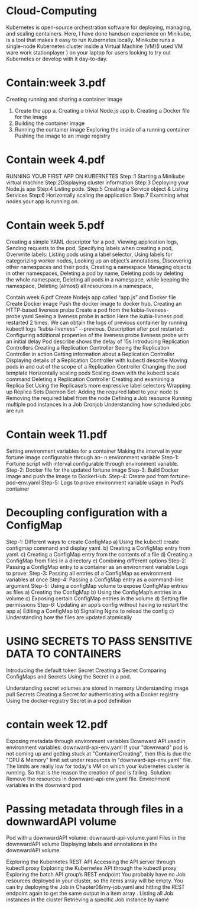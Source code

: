 # Cloud-Computing
Kubernetes is open-source orchestration software for deploying, managing, and scaling containers.
Here, I have done handson experience on Minikube, is a tool that makes it easy to run Kubernetes locally. Minikube runs a single-node Kubernetes cluster inside a Virtual Machine (VM)(I used VM ware work stationplayer ) on your laptop for users looking to try out Kubernetes or develop with it day-to-day.

# Contain:week 3.pdf

Creating running and sharing a container image
1. Create the app
a. Creating a trivial Node.js app
b. Creating a Docker file for the image
2. Building the container image
3. Running the container image
Exploring the inside of a running container
Pushing the image to an image registry

# Contain week 4.pdf

RUNNING YOUR FIRST APP ON KUBERNETES
Step :1 Starting a Minikube virtual machine
Step:2Displaying cluster information
Step:3 Deploying your Node.js app
Step:4 Listing pods.
Step:5 Creating a Service object & Listing Services
Step:6 Horizontally scaling the application
Step:7 Examining what nodes your app is running on.

# Contain week 5.pdf

Creating a simple YAML descriptor for a pod,
Viewing application logs,
Sending requests to the pod,
Specifying labels when creating a pod,
Overwrite labels:
Listing pods using a label selector,
Using labels for categorizing worker nodes,
Looking up an object’s annotations,
Discovering other namespaces and their pods,
Creating a namespace
Managing objects in other namespaces,
Deleting a pod by name,
Deleting pods by deleting the whole namespace,
Deleting all pods in a namespace, while keeping the namespace,
Deleting (almost) all resources in a namespace,

Contain week 6.pdf
Create Nodejs app called “app.js” and Docker file
Create Docker image
Push the docker image to docker hub.
Creating an HTTP-based liveness probe
Create a pod from the kubia-liveness-probe.yaml
Seeing a liveness probe in action
Here the kubia-livness pod restarted 2 times. We can obtain the logs of previous container by
running kubectl logs “kubia-liveness” --previous.
Description after pod restarted:
Configuring additional properties of the liveness probe
liveness probe with an initial delay
Pod describe shows the delay of 15s
Introducing Replication Controllers
Creating a Replication Controller
Seeing the Replication Controller in action
Getting information about a Replication Controller
Displaying details of a Replication Controller with kubectl describe
Moving pods in and out of the scope of a Replication Controller
Changing the pod template
Horizontally scaling pods
Scaling down with the kubectl scale command
Deleting a Replication Controller
Creating and examining a Replica Set
Using the Replicase’s more expressive label selectors
Wrapping up Replica Sets
Daemon Set:
Adding the required label to your node (s
Removing the required label from the node
Defining a Job resource
Running multiple pod instances in a Job
Cronjob
Understanding how scheduled jobs are run

 # Contain week 11.pdf
Setting environment variables for a container
Making the interval in your fortune image configurable through an- n environment variable
Step-1: Fortune script with interval configurable through environment variable.
Step-2: Docker file for the updated fortune image
Step-3: Build Docker image and push the image to DockerHub.
Step-4: Create pod from fortune-pod-env.yaml
Step-5: Logs to prove environment variable usage in Pod’s container

# Decoupling configuration with a ConfigMap
Step-1: Different ways to create ConfigMap
a) Using the kubectl create configmap command and display yaml.
b) Creating a ConfigMap entry from yaml.
c) Creating a ConfigMap entry from the contents of a file
d) Creating a ConfigMap from files in a directory
e) Combining different options
Step-2: Passing a ConfigMap entry to a container as an environment variable
Logs to prove:
Step-3: Passing all entries of a ConfigMap as environment variables at once
Step-4: Passing a ConfigMap entry as a command-line argument
Step-5: Using a configMap volume to expose ConfigMap entries as files
a) Creating the ConfigMap
b) Using the ConfigMap’s entries in a volume
c) Exposing certain ConfigMap entries in the volume
d) Setting file permissions
Step-6: Updating an app’s config without having to restart the app
a) Editing a ConfigMap
b) Signaling Nginx to reload the config
c) Understanding how the files are updated atomically

# USING SECRETS TO PASS SENSITIVE DATA TO CONTAINERS
Introducing the default token Secret
Creating a Secret
Comparing ConfigMaps and Secrets
Using the Secret in a pod.

Understanding secret volumes are stored in memory
Understanding image pull Secrets
Creating a Secret for authenticating with a Docker registry
Using the docker-registry Secret in a pod definition

# contain week 12.pdf

Exposing metadata through environment variables
Downward API used in environment variables: downward-api-env.yaml
If your "downward" pod is not coming up and getting stuck at "ContainerCreating", then this
is due the "CPU & Memory" limit set under resources in "downward-api-env.yaml" file. The
limits are really low for today's VM on which your kubernetes cluster is running. So that is the
reason the creation of pod is failing.
Solution:
Remove the resources in downward-api-env.yaml file.
Environment variables in the downward pod


# Passing metadata through files in a downwardAPI volume
Pod with a downwardAPI volume: downward-api-volume.yaml
Files in the downwardAPI volume
Displaying labels and annotations in the downwardAPI volume

Exploring the Kubernetes REST API
Accessing the API server through kubectl proxy
Exploring the Kubernetes API through the kubectl proxy
Exploring the batch API group’s REST endpoint
You probably have no Job resources deployed in your cluster, so the items array will be empty.
You can try deploying the Job in Chapter08/my-job.yaml and hitting the REST endpoint again to
get the same output in a item array .
Listing all Job instances in the cluster
Retrieving a specific Job instance by name
